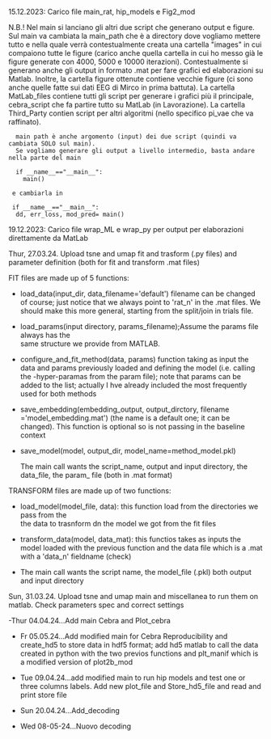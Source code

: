 15.12.2023: Carico file main_rat, hip_models e Fig2_mod

N.B.! Nel main si lanciano gli altri due script che generano output e figure. 
      Sul main va cambiata la main_path che è a directory dove vogliamo mettere tutto
      e nella quale verrà contestualmente creata una cartella "images" in cui compaiono 
      tutte le figure (carico anche quella cartella in cui ho messo già le figure generate
      con 4000, 5000 e 10000 iterazioni). Contestualmente si generano anche gli output in formato
      .mat per fare grafici ed elaborazioni su Matlab.
      Inoltre, la cartella figure ottenute contiene vecchie figure (ci sono anche quelle fatte sui dati EEG di Mirco in prima battuta). 
      La cartella MatLab_files contiene tutti gli script per generare i grafici più il principale, cebra_script che fa partire tutto su MatLab (in Lavorazione).
      La cartella Third_Party contien script per altri algoritmi (nello specifico pi_vae che va raffinato). 

      main path è anche argomento (input) dei due script (quindi va cambiata SOLO sul main). 
      Se vogliamo generare gli output a livello intermedio, basta andare nella parte del main

      if __name__=="__main__":
        main() 
     
     e cambiarla in 

     if __name__=="__main__":
      dd, err_loss, mod_pred= main()


19.12.2023: Carico file wrap_ML e wrap_py per output per elaborazioni direttamente da MatLab



Thur, 27.03.24. Upload tsne and umap fit and trasform (.py files) and parameter definition (both for fit and transform .mat files)

FIT files are made up of 5 functions: 

- load_data(input_dir, data_filename='default') filename can be changed of course; just 
  notice that we always point to 'rat_n' in the .mat files. We should make this more general, starting from the split/join in trials file.

- load_params(input directory, params_filename);Assume the params file always has the     
  same structure we provide from MATLAB.

- configure_and_fit_method(data, params) function taking as input the data and params 
  previously loaded and defining the model (i.e. calling the -hyper-paramas from the param file); note that params can be added to the list; actually I hve already included the most frequently used for both methods 

- save_embedding(embedding_output, output_dirctory, filename ='model_embedding.mat')
  (the name is a default one; it can be changed). This function is optional so is not passing in the baseline context

- save_model(model, output_dir, model_name=method_model.pkl)

  The main call wants the script_name, output and input directory, the data_file, the param_  file (both in .mat format)


TRANSFORM files are  made up of two functions:

- load_model(model_file, data): this function load from the directories we pass from the  
  the data to trasnform dn the model we got from the fit files

- transform_data(model, data_mat): this functios takes as inputs the model loaded with the previous function and the data file which is a .mat with a 'data_n' fieldname (check)

- The main call wants the script name, the model_file (.pkl) both output and input 
  directory

Sun, 31.03.24. Upload tsne and umap main and miscellanea to run them on matlab. Check parameters spec and correct settings

-Thur 04.04.24...Add main Cebra and Plot_cebra

- Fr 05.05.24...Add modified main for Cebra Reproducibility and create_hd5 to store data 
  in hdf5 format; add hd5 matlab to call the data created in python with the two previos functions and plt_manif which is a modified version of plot2b_mod 

- Tue 09.04.24...add modified main to run hip models and test one or three columns labels. Add new plot_file and Store_hd5_file and read and print store file

- Sun 20.04.24...Add_decoding

- Wed 08-05-24...Nuovo decoding
